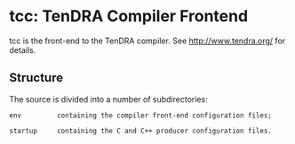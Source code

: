# tcc: TenDRA Compiler Frontend

tcc is the front-end to the TenDRA compiler.
See <http://www.tendra.org/> for details.

## Structure

The source is divided into a number of subdirectories:

    env         containing the compiler front-end configuration files;

    startup     containing the C and C++ producer configuration files.


